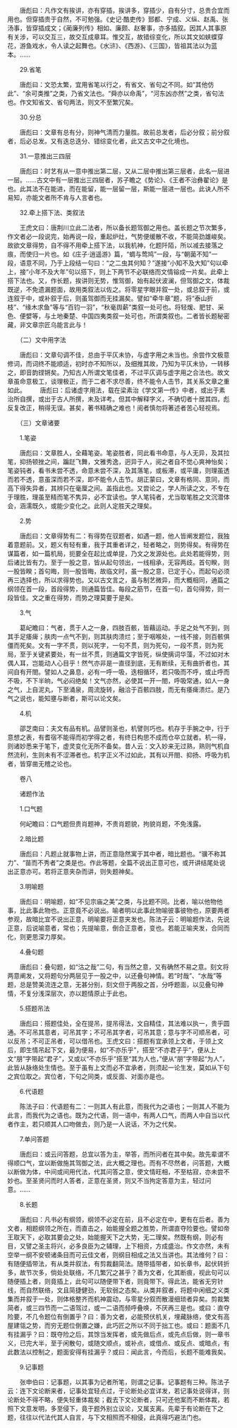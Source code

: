 <!-- { "loadSidebar": true } -->
　　唐彪曰：凡作文有挨讲，亦有穿插，挨讲多，穿插少，自有分寸，总贵合宜而用也。但穿插贵于自然，不可勉强。《史记·酷吏传》郅都、宁成、义纵、赵禹、张汤事，皆穿插成文；《蔺廉列传》相如、廉颇、赵奢事，亦多插叙。因其人其事原有关涉，可以交互三，故交互成章耳。惟交互，故错综变化，所以其文如蛱蝶穿花，游鱼戏水，令人读之起舞也。《水浒》、《西游》、《三国》，皆祖其法以为蓝本。……

　　29.省笔

　　唐彪曰：文恐太繁，宜用省笔以行之，有省文、省句之不同。如“其他仿此”、“余可类推”之类，乃省文法也。“舜亦以命禹”，“河东凶亦然”之类，省句法也。作文知省文、省句两法，则文不至繁冗矣。

　　30.分总

　　唐彪曰：文章有总有分，则神气清而力量胜。故前总发者，后必分叙；前分叙者，后必总发。又有迭总迭分、错综变化者，此又古文中之化境也。

　　31.一意推出三四层

　　唐彪曰：时艺有从一意中推出第二层，又从二层中推出第三层者，此名一层进一层。……古文中有一层推出三四层者，苏子瞻之《势论》、《王者不治彝翟论》是也。此其法不在能进，而在能留，能一层留一层，斯能一层进一层也。此诀人所不易知，亦能文者所不肯与人言者也。

　　32.牵上搭下法、类叙法

　　王虎文曰：唐荆川立此二法者，所以备长题驾御之用也。盖长题之节次繁多，作文者必一段说完，始再说一段，重起炉灶，气势便缓散不收，不能简劲雄峻矣。故欲文章得势，自不得不用牵上搭下法，以我机神，化题阡陌，所以减去接落之痕，而使归一片也。如《庄子·逍遥游》篇，“蜩与莺鸠”一段，与“朝菌不知”一段，语意不同，乃于上段结一句曰：“之二虫其何知？”遂接“小知不及大知”句以牵上，接“小年不及大年”句以搭下，则上下两节不必联络而文情镕成一片矣。此牵上搭下法也。又，作长题，挨讲则无势，惟驾御，始有起伏波澜，但驾御之文，体裁既逆，不免遗漏题面，故用类叙法以佐之。将零星字眼并叙一处，或总叙于前，或连叙于中，或补叙于后，则虽驾御而无挂漏矣。譬如“牵牛章”题，将“泰山折枝”、“缘木求鱼”等与“百钧一羽”，“秋毫舆薪”类叙一处可也。将轻煖、肥甘、采色、便嬖等，与土地秦楚、中国四夷类叙一处可也，所谓类叙也。二者皆长题秘密藏，非文章宗匠乌能言此与！

　　（二）文中用字法

　　唐彪曰：文章句调不佳，总由于平仄未协，与虚字用之未当也。余尝作文极意修词，而词终不能顺适，初时亦不知所以，及细推其故，乃知为平仄未协，一转移之，即音韵铿锵矣。乃知古人所谓文笔佳者，不过平仄调与虚字用之合法也。故文章虽命意极工，谈理极正，而于二者不求尽善，终不能令人击节，其关系文章之重如此。
　　唐彪曰：后诸虚字用法，载在梁素治《学文第一传》中者，或出于素治所自撰，或出于古人所撰，未及详考。但其中解释字义，不确切者十居其四，彪反复改正，稍得无误。甚矣，著书精确之难也！阅者慎勿将著述者苦心轻视焉。

　　（三）文章诸要

　　1.笔姿

　　唐彪曰：文章胜人，全藉笔姿。笔姿胜者，同此看书命意，与人无异，及其拉笔，抑扬顿挫之间，蹁跹飞舞，文雅秀逸，迥异于人，阅之者自不觉心爽神怡矣；笔姿钝者，看书未尝不透，命意未尝不深，及其落笔，或板滞，或平庸，则理虽透而若不透，意虽深而若不深，即不能令人击节。胡正蒙曰，文章有格同、意同，而高下得失异者，其辨只在毫厘之间。盖指此也。又尝论之，学人所读之文，不专在于理胜，理虽至精而笔不隽异，必不宜读也。学人笔钝者，尤当取笔胜之文沉潜体会，涵濡既久，或能少变化之。此则人定胜天之理矣。

　　2.势

　　唐彪曰：文章得势有二：有得势在驭题者，如遇一题，他人皆阐发题位，我独着意题前。又，题义有轻有重，我于其重者详之，轻者略之，则势得矣。有得势在谋篇者，如一篇机局，扼要全在起比或单提，乃文之发源处也。此处若能得势，则后诸比皆有力。至于一股之意，皆从起句领出，一线相承，无容两歧。首句睽，则一股皆睽；首句晦，则一股皆晦，故临文时，虽一股之意，已定于心，而起句必须再三选择也，所以求得势也。又以古文言之，虽与制艺微异，而大概相同，通篇之纲领在首一段，首段得势，则通篇皆佳。每段之筋节，在首一句，首句得势，则一段皆佳。文之重在得势，而势之理莫要于是矣。

　　3.气

　　葛屺瞻曰：气者，贯于人之一身，四肢百骸，皆藉运动。手足之处气不到，则其手足痿痺；肤肉一点气不到，则其肤肉溃烂；至于咽喉处，一线不接，则百骸俱僵而死矣。文有一字不贯，则以死字，一句不贯，则为死句，一段不贯，则为死局，至于关键紧要处，有一丝不贯，则通篇文字皆死，纵使摛词华藻，不过如对木偶人耳，岂能动人心目乎！然气亦非是一直径到底，无有断续，无有曲折者也，其间自有开閤。譬如人之鼻息，必有一呼一吸，迭相循环，若只吸而不呼，或止呼而不吸，不下半晌，气必闷绝矣！文气亦然，必使其一开一閤，呼吸常通，如人一身之气，上自泥丸，下至涌泉，周流旋转，融洽于百骸四肢，而无有痿痺溃烂。是乃气之说也，能知壅与断者，斯可以论文矣。

　　4.机

　　邵芝南曰：夫文有品有机。品譬则圣也，机譬则巧也。机存于手腕之中，行于意想之表，有耆宿不能得而初学得之者，有终日构思不成而仓卒立就者。机一得，则诸妙悉来于笔下，虚灵变化无所不备矣。昔人云：文入妙来无过熟，熟则气机自然流利，生则未有不涩滞者也。机字正义不过如此，其有以开閤、抑扬、呼吸为机者，皆穿凿无稽之论也。

　　卷八

　　诸题作法

　　1.口气题

　　何屺瞻曰：口气题但贵肖题神，不贵肖题貌，拘貌肖题，不免浅露。

　　2.暗比题

　　唐彪曰：凡题止就事物上讲，而正意隐然寓于其中者，暗比题也。“骥不称其力”、“苗而不秀者”之类是也。作此等题，全篇不说出正意可也，或开讲结尾处说出正意亦可。若将正意夹杂而讲，则失题神矣。

　　3.明喻题

　　唐彪曰：明喻题，如“不见宗庙之美”之类，与比题不同。比者，喻以他物他事，比此事此物也。正意竟不必说出。喻者明以此事此物喻彼事彼物也，原要两者参观，故暗比宜不说出正意，明喻要将正意夹发也。陈法子云：明喻题作法，先说正意，后说喻意者，常也；先提喻意，倒合正意者，变也。若能正喻夹发，合同而化，则更思深力厚矣。

　　4.叠句题

　　唐彪曰：叠句题，如“沽之哉”二句，有当然之意，又有确然不易之意。刻文将两意阐发，又将题句分两层见于一股之中，以还叠句神情。若“时哉”、“水哉”等题，总是赞美流连之意，无甚分别，刻文但于两股之首，分呼题面，以见叠句神情，不复分浅深层次，亦以题情原止于此也。

　　5.搭题吊法

　　唐彪曰：搭题佳处，全在提吊，提吊得法，文自精佳，其法难以执一，贵乎圆通。不可吊其意者，可吊其字；不可吊其字者，可吊其意；意与字不可顺吊者，可以反吊；不可正吊者，可以借吊也。王虎文曰：搭题有宜承领上文者，于领上文后，即生情吊起下文，最为便易，如“不亦乐乎”，搭至“不亦君子乎”，便从上文“朋”字带起“君子”，又或以“不亦乐乎”搭至“其为人也，”便从“朋”字带起“为人”，此皆从脉络处生情也。至于虽有上文而必不宜承者，则须起一论生发，莫如从下句之宾位取之。宾位者，下句之同类，或反面、对面亦是也。

　　6.代语题

　　陈法子曰：代语题有二：一则其人有此意，而我代为之语也；一则其人不能为此言，而我代为之语也。既为之代语，则一语中，有两人口气，而两人中自当以代者作主，若只顺其人口吻做去，则乃是一人说话，不为之代矣。

　　7.单问答题

　　唐彪曰：或云问答题，总宜以答为主，举答，而所问者在其中矣。故先辈谓不得顺口气，宜以断做施其驾御之法，此大概之理也。而有不尽然者，问答题，大概以断做为体，中间或间用代法，代其问答之意，使文情旺相，不至枯寂，亦未尝不妙也。至圣贤问而时人答者，正意在圣贤，则又不当拘定答意为主，轻过问意。……

　　8.长题

　　唐彪曰：凡书必有纲领，纲领不必定在前，且不必定在中，更有在后者。善为文者，相题纲领之所在，而直击之，始能握全题之胜势，所谓直夺险要也。譬如帝王取天下，必取其要会之处，始能握天下之大势，无二理矣。然既有纲，则必有目，又譬之圣主将兴，必多良臣为之辅理，上下相资，方成盛治。作文亦然，未有空举一纲不安顿诸条目而可云佳文者，则纲目相成之法又当讲也。其法维何？曰：有随便插带法，有从类并叙法，有剪裁翻简法。随带插带者，如长章书，起伏转折多，故节次多，倘处处联络，不几繁冗之甚乎？善为文者，化其断痕，视此句可以随便插上者，则竟插上，此句可以随便带下者，则竟带下。得此法，能省无穷针线，而自然联络，文且简捷健劲，无软弱之态矣。从类并叙者，将题中闲细之义类集而并叙于一处，则体格整齐而机神震动，与零星分叙而散漫细琐者异矣。剪裁繁简者，或三四节而一二语驾过，或一二语而频呼叠唤，不厌再三是也。或曰：直夺险要，不几令题位有倒置乎？曰：善为文者，必能预伏机关，埋藏脉络，使文有高屋建瓴之势，而穷无题位倒置之嫌，此巧匠之所以不同于拙工也。或曰：题面不几有挂漏乎？曰：既夺险之后，其馀当发挥者，或先做后点，或先点后做，则一章书义，已完大半，至于闲散句，或随文顺点，或补点，或借点、或反点、或暗点，有此数法以控制之，题面安得有挂漏乎？或曰：闻此言，今而后，长题不能难我矣。

　　9.记事题

　　张申伯曰：记事题，以其事为记者所笔，则谓之记事。记事题有三种。陈法子云：连下文论断来者，记事处宜轻点过，于论断处必宜详发，若记事处说得详，则论断处不得不略，便失轻重体裁矣；截去下文论断者，只可还他案而不断体裁，若照下文意发明，多至侵下，竟于题外别立议论，又属支离。先辈于有论断在下之题，往往以代法代其人自言，与下文相照而不相侵，此真得巧避法门也。

